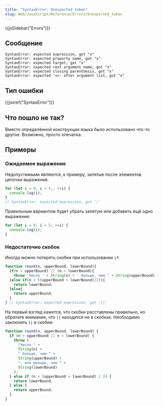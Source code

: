 ```yaml
---
title: "SyntaxError: Unexpected token"
slug: Web/JavaScript/Reference/Errors/Unexpected_token
---
```


{{jsSidebar("Errors")}}

## Сообщение

```
SyntaxError: expected expression, got "x"
SyntaxError: expected property name, got "x"
SyntaxError: expected target, got "x"
SyntaxError: expected rest argument name, got "x"
SyntaxError: expected closing parenthesis, got "x"
SyntaxError: expected '=>' after argument list, got "x"
```

## Тип ошибки

{{jsxref("SyntaxError")}}

## Что пошло не так?

Вместо определённой конструкции языка было использовано что-то другое. Возможно, просто опечатка.

## Примеры

### Ожидаемое выражение

Недопустимыми являются, к примеру, запятые после элементов цепочки выражений.

```js example-bad
for (let i = 0; i < 5,; ++i) {
  console.log(i);
}
// SyntaxError: expected expression, got ';'
```

Правильным вариантом будет убрать запятую или добавить ещё одно выражение:

```js example-good
for (let i = 0; i < 5; ++i) {
  console.log(i);
}
```

### Недостаточно скобок

Иногда можно потерять скобки при использовании `if`:

```js example-bad
function round(n, upperBound, lowerBound){
  if(n > upperBound) || (n < lowerBound){
    throw 'Число ' + String(n) + ' больше, чем ' + String(upperBound) + ', или меньше, чем ' + String(lowerBound);
  }else if(n < ((upperBound + lowerBound)/2)){
    return lowerBound;
  }else{
    return upperBound;
  }
} // SyntaxError: expected expression, got '||'
```

На первый взгляд кажется, что скобки расставлены правильно, но обратите внимание, что `||` находится не в скобках. Необходимо заключить `||` в скобки:

```js example-good
function round(n, upperBound, lowerBound) {
  if (n > upperBound || n < lowerBound) {
    throw (
      "Число " +
      String(n) +
      " больше, чем " +
      String(upperBound) +
      ", или меньше, чем " +
      String(lowerBound)
    );
  } else if (n < (upperBound + lowerBound) / 2) {
    return lowerBound;
  } else {
    return upperBound;
  }
}
```
